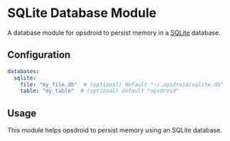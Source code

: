 # SQLite Database Module

A database module for opsdroid to persist memory in a [SQLite](https://www.sqlite.org/) database.

## Configuration

```yaml
databases:
  sqlite:
    file: "my_file.db"  # (optional) default "~/.opsdroid/sqlite.db"
    table: "my_table"  # (optional) default "opsdroid"
```

## Usage
This module helps opsdroid to persist memory using an SQLite database.
